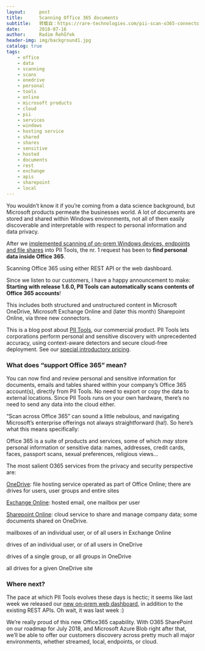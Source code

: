 ```yaml
---
layout:     post
title:      Scanning Office 365 documents
subtitle:   转载自：https://rare-technologies.com/pii-scan-o365-connector/
date:       2018-07-16
author:     Radim Řehůřek
header-img: img/background1.jpg
catalog: true
tags:
    - office
    - data
    - scanning
    - scans
    - onedrive
    - personal
    - tools
    - online
    - microsoft products
    - cloud
    - pii
    - services
    - windows
    - hosting service
    - shared
    - shares
    - sensitive
    - hosted
    - documents
    - rest
    - exchange
    - apis
    - sharepoint
    - local
---
```



You wouldn’t know it if you’re coming from a data science background, but Microsoft products permeate the businesses world. A lot of documents are stored and shared within Windows environments, not all of them easily discoverable and interpretable with respect to personal information and data privacy.



After we [implemented scanning of on-prem Windows devices, endpoints and file shares](https://documentation.pii-tools.com/#supported-scans) into PII Tools, the nr. 1 request has been to **find personal data inside Office 365**.


Scanning Office 365 using either REST API or the web dashboard.


Since we listen to our customers, I have a happy announcement to make: **Starting with release 1.6.0, PII Tools can automatically scans contents of Office 365 accounts**!



This includes both structured and unstructured content in Microsoft OneDrive, Microsoft Exchange Online and (later this month) Sharepoint Online, via three new connectors.


> 
This is a blog post about [PII Tools](https://pii-tools.com/.), our commercial product. PII Tools lets corporations perform personal and sensitive discovery with unprecedented accuracy, using context-aware detectors and secure cloud-free deployment. See our [special introductory pricing](https://pii-tools.com/buy).


### What does “support Office 365” mean?


You can now find and review personal and sensitive information for documents, emails and tables shared within your company’s Office 365 account(s), directly from PII Tools. No need to export or copy the data to external locations. Since PII Tools runs on your own hardware, there’s no need to send any data into the cloud either.



“Scan across Office 365” can sound a little nebulous, and navigating Microsoft’s enterprise offerings not always straightforward (ha!). So here’s what this means specifically:



Office 365 is a suite of products and services, some of which *may* store personal information or sensitive data: names, addresses, credit cards, faces, passport scans, sexual preferences, religious views…

The most salient O365 services from the privacy and security perspective are:


[OneDrive](https://onedrive.live.com/): file hosting service operated as part of Office Online; there are drives for users, user groups and entire sites


[Exchange Online](https://products.office.com/en/exchange/exchange-online): hosted email, one mailbox per user


[Sharepoint Online](https://products.office.com/en-us/sharepoint/sharepoint-online-collaboration-software): cloud service to share and manage company data; some documents shared on OneDrive.



mailboxes of an individual user, or of all users in Exchange Online


drives of an individual user, or of all users in OneDrive


drives of a single group, or all groups in OneDrive


all drives for a given OneDrive site


### Where next?


The pace at which PII Tools evolves these days is hectic; it seems like last week we released our [new on-prem web dashboard](https://mailchi.mp/d8dd7638c7be/meet-the-new-dashboard), in addition to the existing REST APIs. Oh wait, it was last week :)



We’re really proud of this new Office365 capability. With O365 SharePoint on our roadmap for July 2018, and Microsoft Azure Blob right after that, we’ll be able to offer our customers discovery across pretty much all major environments, whether streamed, local, endpoints, or cloud.

